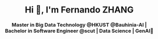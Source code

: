 <h1 align="center">Hi 👋, I'm Fernando ZHANG</h1>
<h3 align="center">Master in Big Data Technology @HKUST @Bauhinia-AI | Bachelor in Software Engineer @scut | Data Science | GenAI🤖</h3>
